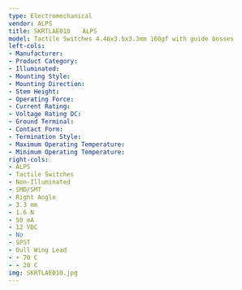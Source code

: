 ```yaml
---
type: Electromechanical
vendor: ALPS
title: SKRTLAE010　　ALPS
model: Tactile Switches 4.46x3.5x3.3mm 160gf with guide bosses
left-cols: 
- Manufacturer: 
- Product Category: 
- Illuminated: 
- Mounting Style: 
- Mounting Direction: 
- Stem Height: 
- Operating Force: 
- Current Rating: 
- Voltage Rating DC: 
- Ground Terminal: 
- Contact Form: 
- Termination Style: 
- Maximum Operating Temperature: 
- Minimum Operating Temperature: 
right-cols: 
- ALPS
- Tactile Switches
- Non-Illuminated
- SMD/SMT
- Right Angle
- 3.3 mm
- 1.6 N
- 50 mA
- 12 VDC
- No
- SPST
- Gull Wing Lead
- + 70 C
- - 20 C
img: SKRTLAE010.jpg
---
```

